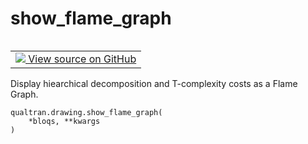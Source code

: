 # show_flame_graph


<table class="tfo-notebook-buttons tfo-api nocontent" align="left">
<td>
  <a target="_blank" href="https://github.com/quantumlib/Qualtran/blob/main/qualtran/drawing/_show_funcs.py#L133-L136">
    <img src="https://www.tensorflow.org/images/GitHub-Mark-32px.png" />
    View source on GitHub
  </a>
</td>
</table>



Display hiearchical decomposition and T-complexity costs as a Flame Graph.


<pre class="devsite-click-to-copy prettyprint lang-py tfo-signature-link">
<code>qualtran.drawing.show_flame_graph(
    *bloqs, **kwargs
)
</code></pre>



<!-- Placeholder for "Used in" -->
